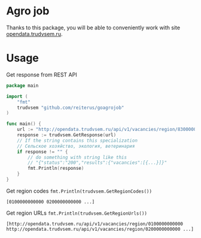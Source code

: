# Agro job

Thanks to this package, 
you will be able to conveniently work with site 
[opendata.trudvsem.ru](http://opendata.trudvsem.ru/api/v1/vacancies).

# Usage

Get response from REST API
```go
package main

import (
	"fmt"
	trudvsem "github.com/reiterus/goagrojob"
)

func main() {
	url := "http://opendata.trudvsem.ru/api/v1/vacancies/region/8300000000000"
	response := trudvsem.GetResponse(url)
	// If the string contains this specialization
	// Сельское хозяйство, экология, ветеринария
	if response != "" {
		// do something with string like this
		// "{"status":"200","results":{"vacancies":[{...}]}"
		fmt.Println(response)
	}
}
```

Get region codes `fmt.Println(trudvsem.GetRegionCodes())`
```
[0100000000000 0200000000000 ...]
```

Get region URLs `fmt.Println(trudvsem.GetRegionUrls())`
```
[http://opendata.trudvsem.ru/api/v1/vacancies/region/0100000000000 http://opendata.trudvsem.ru/api/v1/vacancies/region/0200000000000 ...]

```